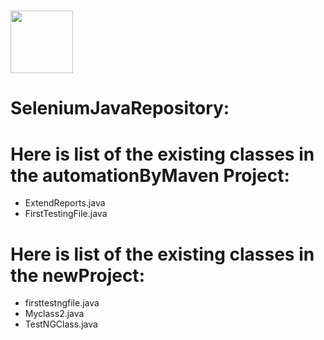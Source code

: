 
# <img src='https://maxcdn.icons8.com/Share/icon/Logos/java_coffee_cup_logo1600.png' width=100 hight=40>
# SeleniumJavaRepository:
# Here is list of the existing classes in the automationByMaven Project:
- ExtendReports.java
- FirstTestingFile.java


# Here is list of the existing classes in the newProject:
- firsttestngfile.java
- Myclass2.java
- TestNGClass.java
